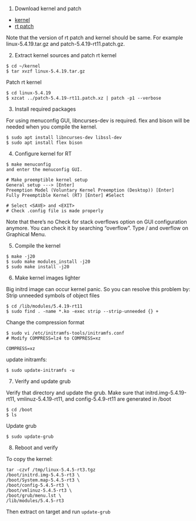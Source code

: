 1. Download kernel and patch

- [kernel](https://www.kernel.org/pub/linux/kernel/)
- [rt patch](https://www.kernel.org/pub/linux/kernel/projects/rt/)

Note that the version of rt patch and kernel should be same. For example linux-5.4.19.tar.gz and patch-5.4.19-rt11.patch.gz.

2. Extract kernel sources and patch rt kernel
```
$ cd ~/kernel
$ tar xvzf linux-5.4.19.tar.gz
```
Patch rt kernel
```
$ cd linux-5.4.19
$ xzcat ../patch-5.4.19-rt11.patch.xz | patch -p1 --verbose
```
3. Install required packages

For using menuconfig GUI, libncurses-dev is required. flex and bison will be needed when you compile the kernel.

```
$ sudo apt install libncurses-dev libssl-dev
$ sudo apt install flex bison
```

4. Configure kernel for RT
```
$ make menuconfig
and enter the menuconfig GUI.

# Make preemptible kernel setup
General setup ---> [Enter]
Preemption Model (Voluntary Kernel Preemption (Desktop)) [Enter]
Fully Preemptible Kernel (RT) [Enter] #Select

# Select <SAVE> and <EXIT>
# Check .config file is made properly
```
Note that there’s no Check for stack overflows option on GUI configuration anymore. You can check it by searching “overflow”. Type / and overflow on Graphical Menu.

5. Compile the kernel
```
$ make -j20
$ sudo make modules_install -j20
$ sudo make install -j20
```
6. Make kernel images lighter

Big initrd image can occur kernel panic. So you can resolve this problem by:
Strip unneeded symbols of object files
```
$ cd /lib/modules/5.4.19-rt11
$ sudo find . -name *.ko -exec strip --strip-unneeded {} +
```
Change the compression format
```
$ sudo vi /etc/initramfs-tools/initramfs.conf
# Modify COMPRESS=lz4 to COMPRESS=xz 

COMPRESS=xz 
```

update initramfs:
```
$ sudo update-initramfs -u
```
7. Verify and update grub

Verify that directory and update the grub. Make sure that initrd.img-5.4.19-rt11, vmlinuz-5.4.19-rt11, and config-5.4.9-rt11 are generated in /boot
```
$ cd /boot
$ ls
```
Update grub
```
$ sudo update-grub
```

8. Reboot and verify

To copy the kernel:
```
tar -czvf /tmp/linux-5.4.5-rt3.tgz 
/boot/initrd.img-5.4.5-rt3 \
/boot/System.map-5.4.5-rt3 \
/boot/config-5.4.5-rt3 \
/boot/vmlinuz-5.4.5-rt3 \
/boot/grub/menu.lst \
/lib/modules/5.4.5-rt3
```
Then extract on target and run `update-grub`
